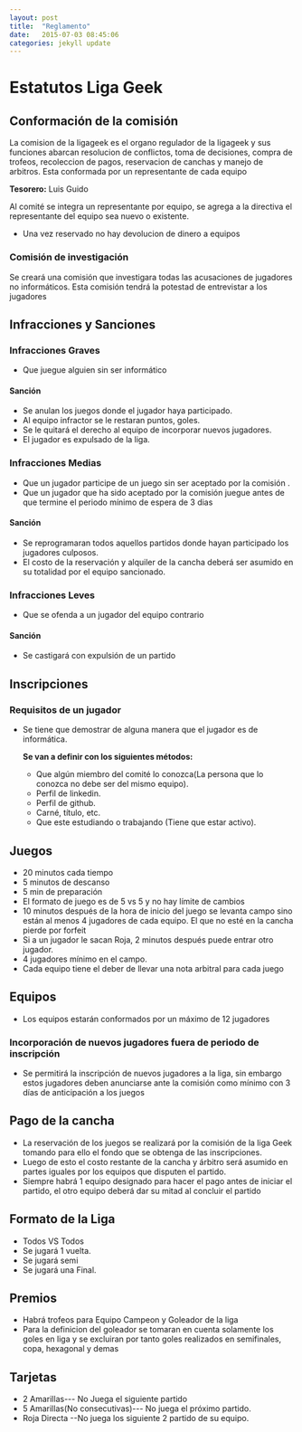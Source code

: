 ```yaml
---
layout: post
title:  "Reglamento"
date:   2015-07-03 08:45:06
categories: jekyll update
---
```

# Estatutos Liga Geek

## Conformación de la comisión

La comision de la ligageek es el organo regulador de la ligageek y sus funciones abarcan resolucion de conflictos, toma de decisiones, compra de trofeos, recoleccion de pagos, reservacion de canchas y manejo de arbitros. Esta conformada por un representante de cada equipo

**Tesorero:** Luis Guido

Al comité se integra un representante por equipo, se agrega a la directiva el representante del equipo sea nuevo o existente.

- Una vez reservado no hay devolucion de dinero a equipos

### Comisión de investigación

Se creará una comisión que investigara todas las acusaciones de jugadores no informáticos. Esta comisión tendrá la potestad de entrevistar a los jugadores


## Infracciones y Sanciones

### Infracciones Graves

- Que juegue alguien sin ser informático

#### Sanción

 - Se anulan los juegos donde el jugador haya participado.
 - Al equipo infractor se le restaran puntos, goles.
 - Se le quitará el derecho al equipo de incorporar nuevos jugadores.
 - El jugador es expulsado de la liga.

### Infracciones Medias

- Que un jugador participe de un juego sin ser aceptado por la comisión .
- Que un jugador que ha sido aceptado por la comisión juegue antes de que termine el periodo mínimo de espera de 3 dias

#### Sanción

- Se reprogramaran todos aquellos partidos donde hayan participado los jugadores culposos. 
- El costo de la reservación y alquiler de la cancha  deberá ser asumido en su totalidad por el equipo sancionado.

### Infracciones Leves

- Que se ofenda a un jugador del equipo contrario

#### Sanción

- Se castigará con expulsión de un partido

## Inscripciones

### Requisitos de un jugador

- Se tiene que demostrar de alguna manera que el jugador  es de informática.

    **Se van a definir con los siguientes métodos:**

  - Que algún miembro del comité lo conozca(La persona que lo conozca no debe ser del mismo equipo).
  - Perfil de linkedin.
  - Perfil de github. 
  - Carné, título, etc. 
  - Que este estudiando o trabajando (Tiene que estar activo).


## Juegos

- 20 minutos cada tiempo
- 5 minutos de descanso 
- 5 min de preparación 
- El formato de juego es de 5 vs 5 y no hay límite de cambios
- 10 minutos después de la hora de inicio del juego se levanta campo sino están al menos 4 jugadores de cada equipo. El  que no esté en la cancha pierde por forfeit
- Si a un jugador le sacan Roja, 2 minutos después puede entrar otro jugador. 
- 4 jugadores mínimo en el campo.
- Cada equipo tiene el deber de llevar una nota arbitral para cada juego


## Equipos
- Los equipos estarán conformados por un máximo de 12 jugadores

### Incorporación de nuevos jugadores fuera de periodo de inscripción

- Se permitirá la inscripción de nuevos jugadores a la liga, sin embargo estos jugadores deben anunciarse ante la comisión como mínimo con 3 días de anticipación a los juegos

## Pago de la cancha
 
- La reservación de los juegos se realizará por la comisión de la liga Geek tomando para ello el fondo que se obtenga de las inscripciones. 
- Luego de esto el costo restante de la cancha y árbitro será asumido en partes iguales por los equipos que disputen el partido. 
- Siempre habrá 1 equipo designado para hacer el pago antes de iniciar el partido, el otro equipo deberá dar su mitad al concluir el partido

## Formato de la Liga 

- Todos VS Todos
- Se jugará 1  vuelta. 
- Se jugará semi
- Se jugará  una Final.


## Premios

- Habrá trofeos para Equipo Campeon y Goleador de la liga
- Para la definicion del goleador se tomaran en cuenta solamente los goles en liga y se excluiran por tanto goles realizados en semifinales, copa, hexagonal y demas

## Tarjetas

- 2 Amarillas--- No Juega el siguiente partido
- 5 Amarillas(No consecutivas)--- No juega el próximo partido.
- Roja Directa --No juega los siguiente 2 partido de su equipo. 






